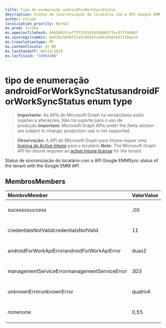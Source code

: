 ```yaml
---
title: tipo de enumeração androidForWorkSyncStatus
description: Status de sincronização do locatário com a API Google EMM
author: rolyon
localization_priority: Normal
ms.prod: Intune
ms.openlocfilehash: 04b9893fcef7ff33914503b80b27fecdfff4408f
ms.sourcegitcommit: 0a62bc5849f27a55d83efce9b3eb01b9711bbe1d
ms.translationtype: MT
ms.contentlocale: pt-BR
ms.lasthandoff: 06/14/2019
ms.locfileid: "34993386"
---
```

# <a name="androidforworksyncstatus-enum-type"></a><span data-ttu-id="b7fa3-103">tipo de enumeração androidForWorkSyncStatus</span><span class="sxs-lookup"><span data-stu-id="b7fa3-103">androidForWorkSyncStatus enum type</span></span>

> <span data-ttu-id="b7fa3-104">**Importante:** As APIs do Microsoft Graph na versão/beta estão sujeitas a alterações; Não há suporte para o uso de produção.</span><span class="sxs-lookup"><span data-stu-id="b7fa3-104">**Important:** Microsoft Graph APIs under the /beta version are subject to change; production use is not supported.</span></span>

> <span data-ttu-id="b7fa3-105">**Observação:** A API do Microsoft Graph para Intune requer uma [licença do Active Intune](https://go.microsoft.com/fwlink/?linkid=839381) para o locatário.</span><span class="sxs-lookup"><span data-stu-id="b7fa3-105">**Note:** The Microsoft Graph API for Intune requires an [active Intune license](https://go.microsoft.com/fwlink/?linkid=839381) for the tenant.</span></span>

<span data-ttu-id="b7fa3-106">Status de sincronização do locatário com a API Google EMM</span><span class="sxs-lookup"><span data-stu-id="b7fa3-106">Sync status of the tenant with the Google EMM API</span></span>

## <a name="members"></a><span data-ttu-id="b7fa3-107">Membros</span><span class="sxs-lookup"><span data-stu-id="b7fa3-107">Members</span></span>
|<span data-ttu-id="b7fa3-108">Membro</span><span class="sxs-lookup"><span data-stu-id="b7fa3-108">Member</span></span>|<span data-ttu-id="b7fa3-109">Valor</span><span class="sxs-lookup"><span data-stu-id="b7fa3-109">Value</span></span>|<span data-ttu-id="b7fa3-110">Descrição</span><span class="sxs-lookup"><span data-stu-id="b7fa3-110">Description</span></span>|
|:---|:---|:---|
|<span data-ttu-id="b7fa3-111">sucesso</span><span class="sxs-lookup"><span data-stu-id="b7fa3-111">success</span></span>|<span data-ttu-id="b7fa3-112">,0</span><span class="sxs-lookup"><span data-stu-id="b7fa3-112">0</span></span>|<span data-ttu-id="b7fa3-113">Ainda não documentado</span><span class="sxs-lookup"><span data-stu-id="b7fa3-113">Not yet documented</span></span>|
|<span data-ttu-id="b7fa3-114">credentialsNotValid</span><span class="sxs-lookup"><span data-stu-id="b7fa3-114">credentialsNotValid</span></span>|<span data-ttu-id="b7fa3-115">1</span><span class="sxs-lookup"><span data-stu-id="b7fa3-115">1</span></span>|<span data-ttu-id="b7fa3-116">Ainda não documentado</span><span class="sxs-lookup"><span data-stu-id="b7fa3-116">Not yet documented</span></span>|
|<span data-ttu-id="b7fa3-117">androidForWorkApiError</span><span class="sxs-lookup"><span data-stu-id="b7fa3-117">androidForWorkApiError</span></span>|<span data-ttu-id="b7fa3-118">duas</span><span class="sxs-lookup"><span data-stu-id="b7fa3-118">2</span></span>|<span data-ttu-id="b7fa3-119">Ainda não documentado</span><span class="sxs-lookup"><span data-stu-id="b7fa3-119">Not yet documented</span></span>|
|<span data-ttu-id="b7fa3-120">managementServiceError</span><span class="sxs-lookup"><span data-stu-id="b7fa3-120">managementServiceError</span></span>|<span data-ttu-id="b7fa3-121">3D</span><span class="sxs-lookup"><span data-stu-id="b7fa3-121">3</span></span>|<span data-ttu-id="b7fa3-122">Ainda não documentado</span><span class="sxs-lookup"><span data-stu-id="b7fa3-122">Not yet documented</span></span>|
|<span data-ttu-id="b7fa3-123">unknownError</span><span class="sxs-lookup"><span data-stu-id="b7fa3-123">unknownError</span></span>|<span data-ttu-id="b7fa3-124">quatro</span><span class="sxs-lookup"><span data-stu-id="b7fa3-124">4</span></span>|<span data-ttu-id="b7fa3-125">Ainda não documentado</span><span class="sxs-lookup"><span data-stu-id="b7fa3-125">Not yet documented</span></span>|
|<span data-ttu-id="b7fa3-126">none</span><span class="sxs-lookup"><span data-stu-id="b7fa3-126">none</span></span>|<span data-ttu-id="b7fa3-127">0,5</span><span class="sxs-lookup"><span data-stu-id="b7fa3-127">5</span></span>|<span data-ttu-id="b7fa3-128">Ainda não documentado</span><span class="sxs-lookup"><span data-stu-id="b7fa3-128">Not yet documented</span></span>|






